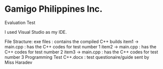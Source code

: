 # Gamigo Philippines Inc.
Evaluation Test

I used Visual Studio as my IDE.

File Stracture:
	exe files   	   : contains the compiled C++ builds
	item1 -> main.cpp  : has the C++ codes for test number 1
	item2 -> main.cpp  : has the C++ codes for test number 2
	item3 -> main.cpp  : has the C++ codes for test number 3
	Programming Test C++.docx : test questionaire/guide sent by Miss Haradev
